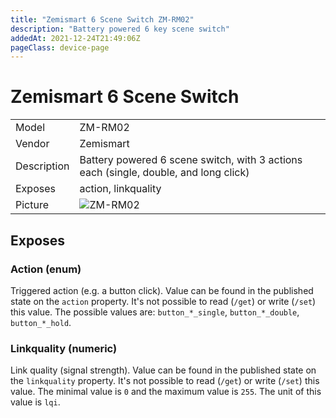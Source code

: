 ```yaml
---
title: "Zemismart 6 Scene Switch ZM-RM02"
description: "Battery powered 6 key scene switch"
addedAt: 2021-12-24T21:49:06Z
pageClass: device-page
---
```



# Zemismart 6 Scene Switch

|     |     |
|-----|-----|
| Model | ZM-RM02  |
| Vendor  | Zemismart|
| Description | Battery powered 6 scene switch, with 3 actions each (single, double, and long click) |
| Exposes | action, linkquality |
| Picture | ![ZM-RM02](https://www.zigbee2mqtt.io/images/devices/ZM-RM02.jpg) |



## Exposes

### Action (enum)
Triggered action (e.g. a button click).
Value can be found in the published state on the `action` property.
It's not possible to read (`/get`) or write (`/set`) this value.
The possible values are: `button_*_single`, `button_*_double`, `button_*_hold`.


### Linkquality (numeric)
Link quality (signal strength).
Value can be found in the published state on the `linkquality` property.
It's not possible to read (`/get`) or write (`/set`) this value.
The minimal value is `0` and the maximum value is `255`.
The unit of this value is `lqi`.

